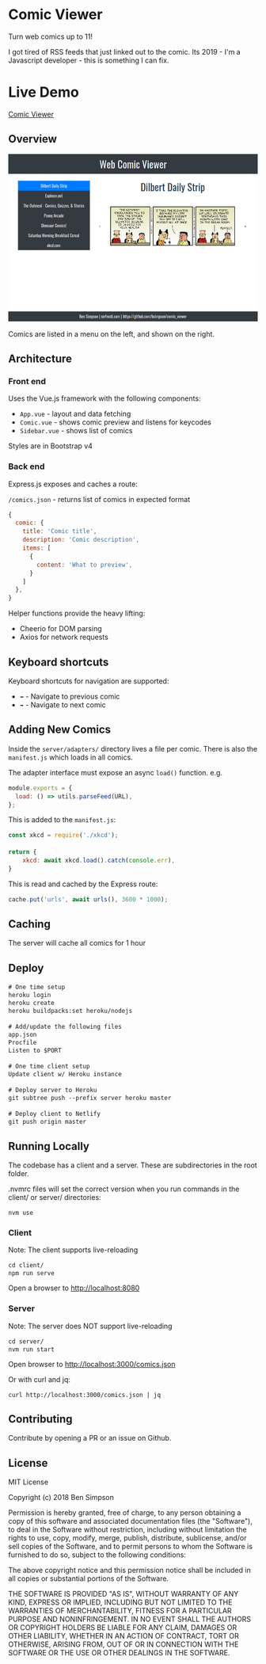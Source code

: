 # Comic Viewer

Turn web comics up to 11!

I got tired of RSS feeds that just linked out to the comic.
Its 2019 - I'm a Javascript developer - this is something I can fix.

# Live Demo

[Comic Viewer](https://cocky-bhaskara-7e97ab.netlify.com)

## Overview

![Screenshot](https://raw.githubusercontent.com/bsimpson/comic_viewer/master/Screenshot_2019-02-02%20Comic%20Viewer.png)

Comics are listed in a menu on the left, and shown on the right.

## Architecture

### Front end

Uses the Vue.js framework with the following components:

* `App.vue` - layout and data fetching
* `Comic.vue` - shows comic preview and listens for keycodes
* `Sidebar.vue` - shows list of comics

Styles are in Bootstrap v4

### Back end

Express.js exposes and caches a route:

`/comics.json` - returns list of comics in expected format

```js
{
  comic: {
    title: 'Comic title',
    description: 'Comic description',
    items: [
      {
        content: 'What to preview',
      }
    ]
  },
}
```
Helper functions provide the heavy lifting:

* Cheerio for DOM parsing
* Axios for network requests

## Keyboard shortcuts

Keyboard shortcuts for navigation are supported:
* `⬅` - Navigate to previous comic
* `➡` - Navigate to next comic

## Adding New Comics

Inside the `server/adapters/` directory lives a file per comic.
There is also the `manifest.js` which loads in all comics.

The adapter interface must expose an async `load()` function. e.g.

```js
module.exports = {
  load: () => utils.parseFeed(URL),
};
```

This is added to the `manifest.js`:

```js
const xkcd = require('./xkcd');

return {
    xkcd: await xkcd.load().catch(console.err),
}
```

This is read and cached by the Express route:

```js
cache.put('urls', await urls(), 3600 * 1000);
```

## Caching

The server will cache all comics for 1 hour

## Deploy

```text
# One time setup
heroku login
heroku create
heroku buildpacks:set heroku/nodejs

# Add/update the following files
app.json
Procfile
Listen to $PORT

# One time client setup
Update client w/ Heroku instance

# Deploy server to Heroku
git subtree push --prefix server heroku master

# Deploy client to Netlify
git push origin master

```

## Running Locally

The codebase has a client and a server. These are subdirectories
in the root folder.

.nvmrc files will set the correct version when you run commands
in the client/ or server/ directories:

```
nvm use
```

### Client

Note: The client supports live-reloading

```
cd client/
npm run serve
```

Open a browser to [http://localhost:8080](http://localhost:8080)

### Server

Note: The server does NOT support live-reloading

```
cd server/
nvm run start
```

Open browser to [http://localhost:3000/comics.json](http://localhost:3000/comics.json)

Or with curl and jq:
```
curl http://localhost:3000/comics.json | jq
```

## Contributing

Contribute by opening a PR or an issue on Github.

## License

MIT License

Copyright (c) 2018 Ben Simpson

Permission is hereby granted, free of charge, to any person obtaining a copy of this software and associated documentation files (the "Software"), to deal in the Software without restriction, including without limitation the rights to use, copy, modify, merge, publish, distribute, sublicense, and/or sell copies of the Software, and to permit persons to whom the Software is furnished to do so, subject to the following conditions:

The above copyright notice and this permission notice shall be included in all copies or substantial portions of the Software.

THE SOFTWARE IS PROVIDED "AS IS", WITHOUT WARRANTY OF ANY KIND, EXPRESS OR IMPLIED, INCLUDING BUT NOT LIMITED TO THE WARRANTIES OF MERCHANTABILITY, FITNESS FOR A PARTICULAR PURPOSE AND NONINFRINGEMENT. IN NO EVENT SHALL THE AUTHORS OR COPYRIGHT HOLDERS BE LIABLE FOR ANY CLAIM, DAMAGES OR OTHER LIABILITY, WHETHER IN AN ACTION OF CONTRACT, TORT OR OTHERWISE, ARISING FROM, OUT OF OR IN CONNECTION WITH THE SOFTWARE OR THE USE OR OTHER DEALINGS IN THE SOFTWARE.
